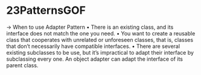 # 23PatternsGOF

-> When to use Adapter Pattern
• There is an existing class, and its interface does not match the one you need.
• You want to create a reusable class that cooperates with unrelated or unforeseen classes, that is, classes that don’t necessarily have compatible interfaces.
• There are several existing subclasses to be use, but it’s impractical to adapt their interface by subclassing every one. An object adapter can adapt the interface of its parent class.
